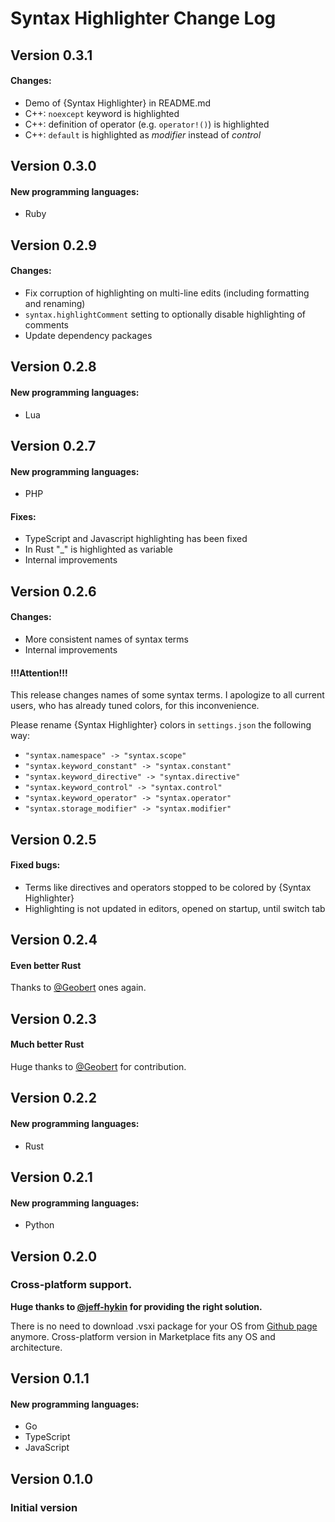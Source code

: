 # Syntax Highlighter Change Log

## **Version 0.3.1**
#### Changes:
* Demo of {Syntax Highlighter} in README.md
* C++: `noexcept` keyword is highlighted
* C++: definition of operator (e.g. `operator!()`) is highlighted
* C++: `default` is highlighted as *modifier* instead of *control*


## **Version 0.3.0**
#### New programming languages:
* Ruby


## **Version 0.2.9**
#### Changes:
* Fix corruption of highlighting on multi-line edits (including formatting and renaming)
* `syntax.highlightComment` setting to optionally disable highlighting of comments
* Update dependency packages


## **Version 0.2.8**
#### New programming languages:
* Lua


## **Version 0.2.7**
#### New programming languages:
* PHP

#### Fixes:
* TypeScript and Javascript highlighting has been fixed
* In Rust "_" is highlighted as variable
* Internal improvements


## **Version 0.2.6**
#### Changes:
* More consistent names of syntax terms
* Internal improvements

#### !!!Attention!!!
This release changes names of some syntax terms.
I apologize to all current users, who has already tuned colors, for this inconvenience.

Please rename {Syntax Highlighter} colors in `settings.json` the following way:
* `"syntax.namespace" -> "syntax.scope"`
* `"syntax.keyword_constant" -> "syntax.constant"`
* `"syntax.keyword_directive" -> "syntax.directive"`
* `"syntax.keyword_control" -> "syntax.control"`
* `"syntax.keyword_operator" -> "syntax.operator"`
* `"syntax.storage_modifier" -> "syntax.modifier"`


## **Version 0.2.5**
#### Fixed bugs:
* Terms like directives and operators stopped to be colored by {Syntax Highlighter}
* Highlighting is not updated in editors, opened on startup, until switch tab


## **Version 0.2.4**
#### Even better Rust
Thanks to [@Geobert](https://github.com/Geobert) ones again.


## **Version 0.2.3**
#### Much better Rust
Huge thanks to [@Geobert](https://github.com/Geobert) for contribution.


## **Version 0.2.2**
#### New programming languages:
* Rust


## **Version 0.2.1**
#### New programming languages:
* Python


## **Version 0.2.0**
### **Cross-platform support.**
**Huge thanks to [@jeff-hykin](https://github.com/jeff-hykin) for providing the right solution.**

There is no need to download .vsxi package for your OS from
[Github page](https://github.com/EvgeniyPeshkov/syntax-highlighter/releases) anymore.
Cross-platform version in Marketplace fits any OS and architecture.


## **Version 0.1.1**
#### New programming languages:
* Go
* TypeScript
* JavaScript


## **Version 0.1.0**
### Initial version
